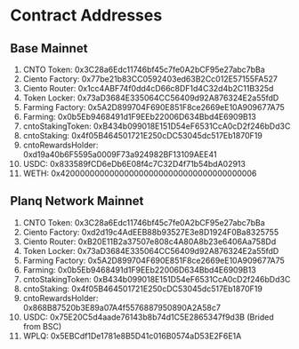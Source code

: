# Contract Addresses

## Base Mainnet

1. CNTO Token: 0x3C28a6Edc11746bf45c7fe0A2bCF95e27abc7bBa
2. Ciento Factory: 0x77be21b83CC0592403ed63B2Cc012E57155FA527
3. Ciento Router: 0x1cc4ABF74f0dd4cD66c8DF1d4C32d4b2C11B325d
4. Token Locker: 0x73aD3684E335064CC56409d92A876324E2a55fdD
5. Farming Factory: 0x5A2D899704F690E851F8ce2669eE10A909677A75
6. Farming: 0x0b5Eb9468491d1F9EEb22006D634Bbd4E6909B13
7. cntoStakingToken: 0xB434b099018E151D54eF6531CcA0cD2f246bDd3C
8. cntoStaking: 0x4f05B464501721E250cDC53045dc517Eb1870F19
9. cntoRewardsHolder: 0xd19a40b6F5595a0009F73a924982BF13109AEE41
10. USDC: 0x833589fCD6eDb6E08f4c7C32D4f71b54bdA02913
11. WETH: 0x4200000000000000000000000000000000000006

## Planq Network Mainnet

1. CNTO Token: 0x3C28a6Edc11746bf45c7fe0A2bCF95e27abc7bBa
2. Ciento Factory: 0xd2d19c4AdEEB88b93527E3e8D1924F0Ba8325755
3. Ciento Router: 0xB20E11B2a37507e808c4A80A8b23e6406Aa758Dd
4. Token Locker: 0x73aD3684E335064CC56409d92A876324E2a55fdD
5. Farming Factory: 0x5A2D899704F690E851F8ce2669eE10A909677A75
6. Farming: 0x0b5Eb9468491d1F9EEb22006D634Bbd4E6909B13
7. cntoStakingToken: 0xB434b099018E151D54eF6531CcA0cD2f246bDd3C
8. cntoStaking: 0x4f05B464501721E250cDC53045dc517Eb1870F19
9. cntoRewardsHolder: 0x868B87520b3E89a07A4f5576887950890A2A58c7
10. USDC: 0x75E20C5d4aade76143b8b74d1C5E2865347f9d3B (Brided from BSC)
11. WPLQ: 0x5EBCdf1De1781e8B5D41c016B0574aD53E2F6E1A
